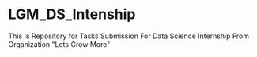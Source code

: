 # LGM_DS_Intenship
This Is Repository for Tasks Submission For Data Science Internship From Organization "Lets Grow More"
